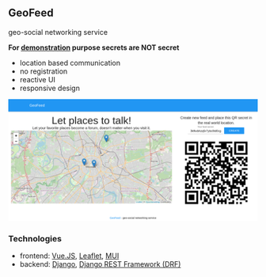 ## GeoFeed
geo-social networking service

**For [demonstration]((https://qrfeedcavava7669boersycom.pythonanywhere.com/)) purpose secrets are NOT secret**
- location based communication
- no registration
- reactive UI
- responsive design

![screenshot](screenshot.png "GeoFeed screenshot")

### Technologies

- frontend: [Vue.JS](https://vuejs.org/), [Leaflet](https://leafletjs.com), [MUI](https://www.muicss.com)
- backend: [Django](https://www.djangoproject.com/), [Django REST Framework (DRF)](https://www.django-rest-framework.org/)
